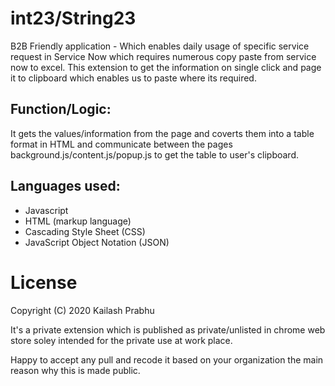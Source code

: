 # int23/String23

B2B Friendly application - Which enables daily usage of specific service request in Service Now which requires numerous copy paste from service now to excel. This extension to get the information on single click and page it to clipboard which enables us to paste where its required.

## Function/Logic:

It gets the values/information from the page and coverts them into a table format in HTML and communicate between the pages background.js/content.js/popup.js to get the table to user's clipboard.


## Languages used:

* Javascript
* HTML (markup language)
* Cascading Style Sheet (CSS)
* JavaScript Object Notation (JSON)

# License

Copyright (C) 2020 Kailash Prabhu

It's a private extension which is published as private/unlisted in chrome web store soley intended for the private use at work place.

Happy to accept any pull and recode it based on your organization the main reason why this is made public.